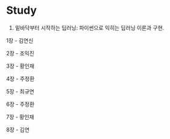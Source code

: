 # Study
1. 밑바닥부터 시작하는 딥러닝: 파이썬으로 익히는 딥러닝 이론과 구현.

1장 - 김연신

2장 - 조익진

3장 - 황인재

4장 - 주정환

5장 - 최규연

6장 - 주정환

7장 - 황인재

8장 - 김연
